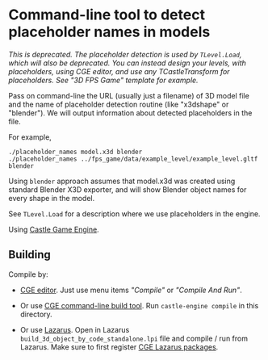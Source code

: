 # Command-line tool to detect placeholder names in models

_This is deprecated. The placeholder detection is used by `TLevel.Load`, which will also be deprecated. You can instead design your levels, with placeholders, using CGE editor, and use any TCastleTransform for placeholders. See "3D FPS Game" template for example._

Pass on command-line the URL (usually just a filename) of 3D model file and the name of placeholder detection routine (like "x3dshape" or "blender"). We will output information about detected placeholders in the file.

For example,

```
./placeholder_names model.x3d blender
./placeholder_names ../fps_game/data/example_level/example_level.gltf blender
```

Using `blender` approach assumes that model.x3d was created using standard Blender X3D exporter, and will show Blender object names for every shape in the model.

See `TLevel.Load` for a description where we use placeholders in the engine.

Using [Castle Game Engine](https://castle-engine.io/).

## Building

Compile by:

- [CGE editor](https://castle-engine.io/editor). Just use menu items _"Compile"_ or _"Compile And Run"_.

- Or use [CGE command-line build tool](https://castle-engine.io/build_tool). Run `castle-engine compile` in this directory.

- Or use [Lazarus](https://www.lazarus-ide.org/). Open in Lazarus `build_3d_object_by_code_standalone.lpi` file and compile / run from Lazarus. Make sure to first register [CGE Lazarus packages](https://castle-engine.io/lazarus).
